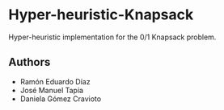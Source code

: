 # Hyper-heuristic-Knapsack
Hyper-heuristic implementation for the 0/1 Knapsack problem.


## Authors 

* Ramón Eduardo Díaz
* José Manuel Tapia 
* Daniela Gómez Cravioto
